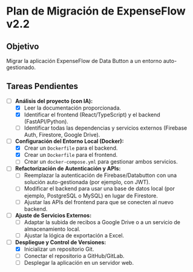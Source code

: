 # Plan de Migración de ExpenseFlow v2.2

## Objetivo
Migrar la aplicación ExpenseFlow de Data Button a un entorno auto-gestionado.

## Tareas Pendientes
- [ ] **Análisis del proyecto (con IA):**
    - [x] Leer la documentación proporcionada.
    - [x] Identificar el frontend (React/TypeScript) y el backend (FastAPI/Python).
    - [ ] Identificar todas las dependencias y servicios externos (Firebase Auth, Firestore, Google Drive).

- [ ] **Configuración del Entorno Local (Docker):**
    - [x] Crear un `Dockerfile` para el backend.
    - [x] Crear un `Dockerfile` para el frontend.
    - [ ] Crear un `docker-compose.yml` para gestionar ambos servicios.

- [ ] **Refactorización de Autenticación y APIs:**
    - [ ] Reemplazar la autenticación de Firebase/Databutton con una solución auto-gestionada (por ejemplo, con JWT).
    - [ ] Modificar el backend para usar una base de datos local (por ejemplo, PostgreSQL o MySQL) en lugar de Firestore.
    - [ ] Ajustar las APIs del frontend para que se conecten al nuevo backend.

- [ ] **Ajuste de Servicios Externos:**
    - [ ] Adaptar la subida de recibos a Google Drive o a un servicio de almacenamiento local.
    - [ ] Ajustar la lógica de exportación a Excel.

- [ ] **Despliegue y Control de Versiones:**
    - [x] Inicializar un repositorio Git.
    - [ ] Conectar el repositorio a GitHub/GitLab.
    - [ ] Desplegar la aplicación en un servidor web.